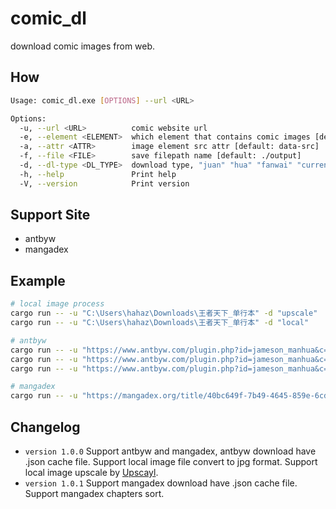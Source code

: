 # comic_dl

download comic images from web.

## How

```bash
Usage: comic_dl.exe [OPTIONS] --url <URL>

Options:
  -u, --url <URL>          comic website url
  -e, --element <ELEMENT>  which element that contains comic images [default: .uk-zjimg]
  -a, --attr <ATTR>        image element src attr [default: data-src]
  -f, --file <FILE>        save filepath name [default: ./output]
  -d, --dl-type <DL_TYPE>  download type, "juan" "hua" "fanwai" "current" [default: current] [possible values: juan, hua, fanwai, current, local, upscale]
  -h, --help               Print help
  -V, --version            Print version
```

## Support Site

* antbyw
* mangadex

## Example

```bash
# local image process
cargo run -- -u "C:\Users\hahaz\Downloads\王者天下_单行本" -d "upscale"
cargo run -- -u "C:\Users\hahaz\Downloads\王者天下_单行本" -d "local"

# antbyw
cargo run -- -u "https://www.antbyw.com/plugin.php?id=jameson_manhua&c=index&a=bofang&kuid=143450" -d "juan"
cargo run -- -u "https://www.antbyw.com/plugin.php?id=jameson_manhua&c=index&a=bofang&kuid=143450" -d "hua"
cargo run -- -u "https://www.antbyw.com/plugin.php?id=jameson_manhua&c=index&a=bofang&kuid=143450" -d "fanwai"

# mangadex
cargo run -- -u "https://mangadex.org/title/40bc649f-7b49-4645-859e-6cd94136e722/dragon-ball"
```

## Changelog

* `version 1.0.0` Support antbyw and mangadex, antbyw download have .json cache file. Support local image file convert to jpg format. Support local image upscale by [Upscayl](https://github.com/upscayl/upscayl).
* `version 1.0.1` Support mangadex download have .json cache file. Support mangadex chapters sort.